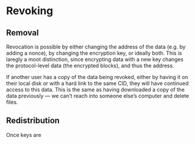 # Revoking

## Removal

Revocation is possible by either changing the address of the data \(e.g. by adding a nonce\), by changing the encryption key, or ideally both. This is laregly a moot distinction, since encrypting data with a new key changes the protocol-level data \(the encrypted blocks\), and thus the address.

If another user has a copy of the data being revoked, either by having it on their local disk or with a hard link to the same CID, they will have continued access to this data. This is the same as having downloaded a copy of the data previously — we can’t reach into someone else’s computer and delete files.

## Redistribution

Once keys are 


